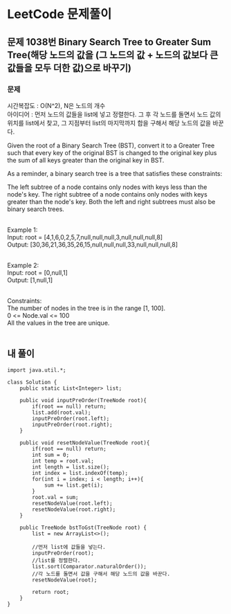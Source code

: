 # LeetCode 문제풀이

## 문제 1038번 Binary Search Tree to Greater Sum Tree(해당 노드의 값을 (그 노드의 값 + 노드의 값보다 큰 값들을 모두 더한 값)으로 바꾸기)
### 문제<br>
시간복잡도 : O(N^2), N은 노드의 개수<br>
아이디어 : 먼저 노드의 값들을 list에 넣고 정렬한다. 그 후 각 노드를 돌면서 노드 값의 위치를 list에서 찾고, 그 지점부터 list의 마지막까지 합을 구해서 해당 노드의 값을 바꾼다.<br>

Given the root of a Binary Search Tree (BST), convert it to a Greater Tree such that every key of the original BST is changed to the original key plus the sum of all keys greater than the original key in BST.

As a reminder, a binary search tree is a tree that satisfies these constraints:

The left subtree of a node contains only nodes with keys less than the node's key.
The right subtree of a node contains only nodes with keys greater than the node's key.
Both the left and right subtrees must also be binary search trees.<br><br> 

Example 1:<br>
Input: root = [4,1,6,0,2,5,7,null,null,null,3,null,null,null,8]<br>
Output: [30,36,21,36,35,26,15,null,null,null,33,null,null,null,8]<br><br>

Example 2:<br>
Input: root = [0,null,1]<br>
Output: [1,null,1]<br><br>
 
Constraints:<br>
The number of nodes in the tree is in the range [1, 100].<br>
0 <= Node.val <= 100<br>
All the values in the tree are unique.<br><br>

## 내 풀이
```
import java.util.*;

class Solution {
    public static List<Integer> list;

    public void inputPreOrder(TreeNode root){
        if(root == null) return;
        list.add(root.val);
        inputPreOrder(root.left);
        inputPreOrder(root.right);
    }

    public void resetNodeValue(TreeNode root){
        if(root == null) return;
        int sum = 0;
        int temp = root.val;
        int length = list.size();
        int index = list.indexOf(temp);
        for(int i = index; i < length; i++){
            sum += list.get(i);
        }
        root.val = sum;
        resetNodeValue(root.left);
        resetNodeValue(root.right);
    }

    public TreeNode bstToGst(TreeNode root) {
        list = new ArrayList<>();      

        //먼저 list에 값들을 넣는다.
        inputPreOrder(root);
        //list를 정렬한다.
        list.sort(Comparator.naturalOrder());
        //각 노드를 돌면서 값을 구해서 해당 노드의 값을 바꾼다.
        resetNodeValue(root);

        return root;        
    }
}
```